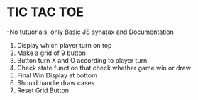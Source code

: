 # TIC TAC TOE
-No tutuorials, only Basic JS synatax and Documentation


1. Display which player turn on top
2. Make a grid of 9 button
3. Button turn X and O according to player turn
4. Check state function that check whether game win or draw
5. Final Win Display at bottom
6. Should handle draw cases
7. Reset Grid Button

